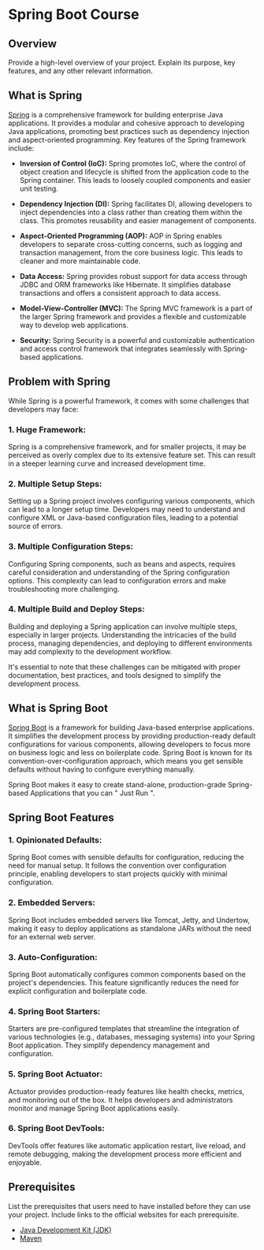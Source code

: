 # Spring Boot Course 

## Overview

Provide a high-level overview of your project. Explain its purpose, key features, and any other relevant information.

## What is Spring

[Spring](https://spring.io/) is a comprehensive framework for building enterprise Java applications. It provides a modular and cohesive approach to developing Java applications, promoting best practices such as dependency injection and aspect-oriented programming. Key features of the Spring framework include:

- **Inversion of Control (IoC):** Spring promotes IoC, where the control of object creation and lifecycle is shifted from the application code to the Spring container. This leads to loosely coupled components and easier unit testing.

- **Dependency Injection (DI):** Spring facilitates DI, allowing developers to inject dependencies into a class rather than creating them within the class. This promotes reusability and easier management of components.

- **Aspect-Oriented Programming (AOP):** AOP in Spring enables developers to separate cross-cutting concerns, such as logging and transaction management, from the core business logic. This leads to cleaner and more maintainable code.

- **Data Access:** Spring provides robust support for data access through JDBC and ORM frameworks like Hibernate. It simplifies database transactions and offers a consistent approach to data access.

- **Model-View-Controller (MVC):** The Spring MVC framework is a part of the larger Spring framework and provides a flexible and customizable way to develop web applications.

- **Security:** Spring Security is a powerful and customizable authentication and access control framework that integrates seamlessly with Spring-based applications.

## Problem with Spring

While Spring is a powerful framework, it comes with some challenges that developers may face:

### 1. **Huge Framework:**
   Spring is a comprehensive framework, and for smaller projects, it may be perceived as overly complex due to its extensive feature set. This can result in a steeper learning curve and increased development time.

### 2. **Multiple Setup Steps:**
   Setting up a Spring project involves configuring various components, which can lead to a longer setup time. Developers may need to understand and configure XML or Java-based configuration files, leading to a potential source of errors.

### 3. **Multiple Configuration Steps:**
   Configuring Spring components, such as beans and aspects, requires careful consideration and understanding of the Spring configuration options. This complexity can lead to configuration errors and make troubleshooting more challenging.

### 4. **Multiple Build and Deploy Steps:**
   Building and deploying a Spring application can involve multiple steps, especially in larger projects. Understanding the intricacies of the build process, managing dependencies, and deploying to different environments may add complexity to the development workflow.

It's essential to note that these challenges can be mitigated with proper documentation, best practices, and tools designed to simplify the development process.

## What is Spring Boot

[Spring Boot](https://spring.io/projects/spring-boot) is a framework for building Java-based enterprise applications. It simplifies the development process by providing production-ready default configurations for various components, allowing developers to focus more on business logic and less on boilerplate code. Spring Boot is known for its convention-over-configuration approach, which means you get sensible defaults without having to configure everything manually.

Spring Boot makes it easy to create stand-alone, production-grade Spring-based Applications that you can " Just Run ".

## Spring Boot Features

### 1. **Opinionated Defaults:**
   Spring Boot comes with sensible defaults for configuration, reducing the need for manual setup. It follows the convention over configuration principle, enabling developers to start projects quickly with minimal configuration.

### 2. **Embedded Servers:**
   Spring Boot includes embedded servers like Tomcat, Jetty, and Undertow, making it easy to deploy applications as standalone JARs without the need for an external web server.

### 3. **Auto-Configuration:**
   Spring Boot automatically configures common components based on the project's dependencies. This feature significantly reduces the need for explicit configuration and boilerplate code.

### 4. **Spring Boot Starters:**
   Starters are pre-configured templates that streamline the integration of various technologies (e.g., databases, messaging systems) into your Spring Boot application. They simplify dependency management and configuration.

### 5. **Spring Boot Actuator:**
   Actuator provides production-ready features like health checks, metrics, and monitoring out of the box. It helps developers and administrators monitor and manage Spring Boot applications easily.

### 6. **Spring Boot DevTools:**
   DevTools offer features like automatic application restart, live reload, and remote debugging, making the development process more efficient and enjoyable.

## Prerequisites

List the prerequisites that users need to have installed before they can use your project. Include links to the official websites for each prerequisite.

- [Java Development Kit (JDK)](https://adoptopenjdk.net/)
- [Maven](https://maven.apache.org/)
